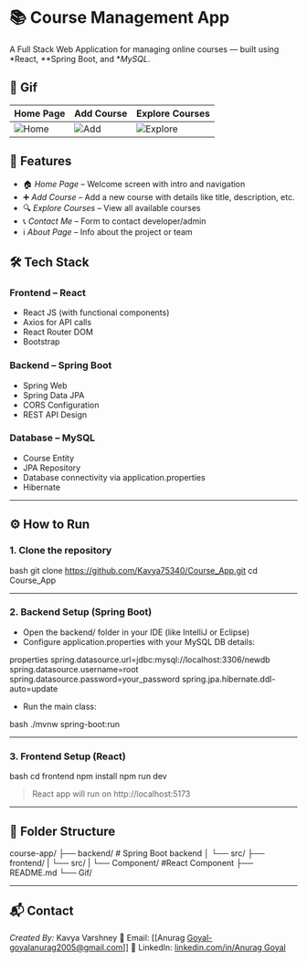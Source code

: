 # 📚 Course Management App

A Full Stack Web Application for managing online courses — built using *React, **Spring Boot, and **MySQL*.

## 📸 Gif

| Home Page             | Add Course                 | Explore Courses             |
| --------------------- | -------------------------- | --------------------------- |
| ![Home](Gif/home.gif) | ![Add](Gif/add-course.gif) | ![Explore](Gif/explore.gif) |

## 🚀 Features

- 🏠 *Home Page* – Welcome screen with intro and navigation
- ➕ *Add Course* – Add a new course with details like title, description, etc.
- 🔍 *Explore Courses* – View all available courses
- 📞 *Contact Me* – Form to contact developer/admin
- ℹ *About Page* – Info about the project or team

## 🛠 Tech Stack

### Frontend – React

- React JS (with functional components)
- Axios for API calls
- React Router DOM
- Bootstrap

### Backend – Spring Boot

- Spring Web
- Spring Data JPA
- CORS Configuration
- REST API Design

### Database – MySQL

- Course Entity
- JPA Repository
- Database connectivity via application.properties
- Hibernate

---

## ⚙ How to Run

### 1. Clone the repository

bash
git clone https://github.com/Kavya75340/Course_App.git
cd Course_App


---

### 2. Backend Setup (Spring Boot)

- Open the backend/ folder in your IDE (like IntelliJ or Eclipse)
- Configure application.properties with your MySQL DB details:

properties
spring.datasource.url=jdbc:mysql://localhost:3306/newdb
spring.datasource.username=root
spring.datasource.password=your_password
spring.jpa.hibernate.ddl-auto=update


- Run the main class:

bash
./mvnw spring-boot:run


---

### 3. Frontend Setup (React)

bash
cd frontend
npm install
npm run dev


> React app will run on http://localhost:5173

---

## 📂 Folder Structure


course-app/
├── backend/        # Spring Boot backend
│   └── src/
├── frontend/
|     └── src/
|         └── Component/   #React Component
├── README.md
└── Gif/


---

## 📬 Contact

*Created By:* Kavya Varshney
📧 Email: \[[Anurag Goyal-goyalanurag2005@gmail.com]]
🔗 LinkedIn: [linkedin.com/in/Anurag Goyal](www.linkedin.com/in/anurag-goyal-05929b317)
